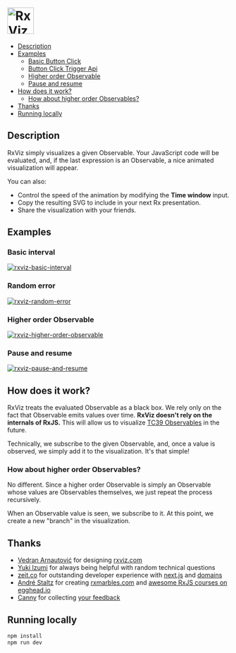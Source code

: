 # <a href='https://rxviz.com'><img src='https://user-images.githubusercontent.com/259753/26937967-b6bd7262-4c27-11e7-97f3-29878d7ec468.png' height='60' alt='RxViz logo'></a>

* [Description](#description)
* [Examples](#examples)
  * [Basic Button Click](#basic-button-click)
  * [Button Click Trigger Api](#basic-button-click-trigger-api)
  * [Higher order Observable](#higher-order-observable)
  * [Pause and resume](#pause-and-resume)
* [How does it work?](#how-does-it-work)
  * [How about higher order Observables?](#how-about-higher-order-observables)
* [Thanks](#thanks)
* [Running locally](#running-locally)

## Description

RxViz simply visualizes a given Observable. Your JavaScript code will be evaluated, and, if the last expression is an Observable, a nice animated visualization will appear.

You can also:

* Control the speed of the animation by modifying the **Time window** input.
* Copy the resulting SVG to include in your next Rx presentation.
* Share the visualization with your friends.

## Examples

### Basic interval

[![rxviz-basic-interval](https://user-images.githubusercontent.com/259753/26908333-f27e17f8-4bae-11e7-87b8-3851778e9cf6.gif)](https://rxviz.com/examples/basic-interval)

### Random error

[![rxviz-random-error](https://user-images.githubusercontent.com/259753/27258497-e7eeb36a-53b0-11e7-8399-8e3cea31f7e6.gif)](https://rxviz.com/examples/random-error)

### Higher order Observable

[![rxviz-higher-order-observable](https://user-images.githubusercontent.com/259753/26908347-fefb6fa8-4bae-11e7-8d06-0658e3cf1e17.gif)](https://rxviz.com/examples/higher-order-observable)

### Pause and resume

[![rxviz-pause-and-resume](https://user-images.githubusercontent.com/259753/26908310-bb0f8540-4bae-11e7-9bb7-9520ec567fdf.gif)](https://rxviz.com/examples/pause-and-resume)

## How does it work?

RxViz treats the evaluated Observable as a black box. We rely only on the fact that Observable emits values over time. **RxViz doesn't rely on the internals of RxJS.** This will allow us to visualize [TC39 Observables](https://github.com/tc39/proposal-observable) in the future.

Technically, we subscribe to the given Observable, and, once a value is observed, we simply add it to the visualization. It's that simple!

### How about higher order Observables?

No different. Since a higher order Observable is simply an Observable whose values are Observables themselves, we just repeat the process recursively.

When an Observable value is seen, we subscribe to it. At this point, we create a new "branch" in the visualization.

## Thanks

* [Vedran Arnautović](https://twitter.com/vedranio) for designing [rxviz.com](https://rxviz.com)
* [Yuki Izumi](https://github.com/kivikakk) for always being helpful with random technical questions
* [zeit.co](https://zeit.co) for outstanding developer experience with [next.js](https://github.com/zeit/next.js) and [domains](https://zeit.co/domains)
* [André Staltz](https://twitter.com/andrestaltz) for creating [rxmarbles.com](http://rxmarbles.com) and [awesome RxJS courses on egghead.io](https://egghead.io/courses#technology-rx)
* [Canny](https://canny.io) for collecting [your feedback](https://rxviz.com/feedback)

## Running locally

```bash
npm install
npm run dev
```
